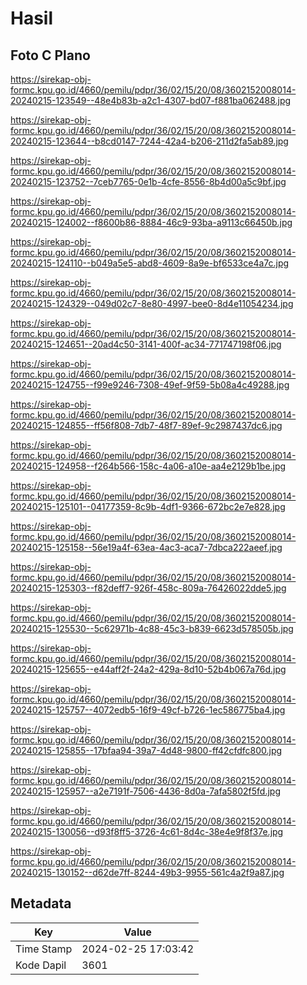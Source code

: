 # Hasil

## Foto C Plano

https://sirekap-obj-formc.kpu.go.id/4660/pemilu/pdpr/36/02/15/20/08/3602152008014-20240215-123549--48e4b83b-a2c1-4307-bd07-f881ba062488.jpg

https://sirekap-obj-formc.kpu.go.id/4660/pemilu/pdpr/36/02/15/20/08/3602152008014-20240215-123644--b8cd0147-7244-42a4-b206-211d2fa5ab89.jpg

https://sirekap-obj-formc.kpu.go.id/4660/pemilu/pdpr/36/02/15/20/08/3602152008014-20240215-123752--7ceb7765-0e1b-4cfe-8556-8b4d00a5c9bf.jpg

https://sirekap-obj-formc.kpu.go.id/4660/pemilu/pdpr/36/02/15/20/08/3602152008014-20240215-124002--f8600b86-8884-46c9-93ba-a9113c66450b.jpg

https://sirekap-obj-formc.kpu.go.id/4660/pemilu/pdpr/36/02/15/20/08/3602152008014-20240215-124110--b049a5e5-abd8-4609-8a9e-bf6533ce4a7c.jpg

https://sirekap-obj-formc.kpu.go.id/4660/pemilu/pdpr/36/02/15/20/08/3602152008014-20240215-124329--049d02c7-8e80-4997-bee0-8d4e11054234.jpg

https://sirekap-obj-formc.kpu.go.id/4660/pemilu/pdpr/36/02/15/20/08/3602152008014-20240215-124651--20ad4c50-3141-400f-ac34-771747198f06.jpg

https://sirekap-obj-formc.kpu.go.id/4660/pemilu/pdpr/36/02/15/20/08/3602152008014-20240215-124755--f99e9246-7308-49ef-9f59-5b08a4c49288.jpg

https://sirekap-obj-formc.kpu.go.id/4660/pemilu/pdpr/36/02/15/20/08/3602152008014-20240215-124855--ff56f808-7db7-48f7-89ef-9c2987437dc6.jpg

https://sirekap-obj-formc.kpu.go.id/4660/pemilu/pdpr/36/02/15/20/08/3602152008014-20240215-124958--f264b566-158c-4a06-a10e-aa4e2129b1be.jpg

https://sirekap-obj-formc.kpu.go.id/4660/pemilu/pdpr/36/02/15/20/08/3602152008014-20240215-125101--04177359-8c9b-4df1-9366-672bc2e7e828.jpg

https://sirekap-obj-formc.kpu.go.id/4660/pemilu/pdpr/36/02/15/20/08/3602152008014-20240215-125158--56e19a4f-63ea-4ac3-aca7-7dbca222aeef.jpg

https://sirekap-obj-formc.kpu.go.id/4660/pemilu/pdpr/36/02/15/20/08/3602152008014-20240215-125303--f82deff7-926f-458c-809a-76426022dde5.jpg

https://sirekap-obj-formc.kpu.go.id/4660/pemilu/pdpr/36/02/15/20/08/3602152008014-20240215-125530--5c62971b-4c88-45c3-b839-6623d578505b.jpg

https://sirekap-obj-formc.kpu.go.id/4660/pemilu/pdpr/36/02/15/20/08/3602152008014-20240215-125655--e44aff2f-24a2-429a-8d10-52b4b067a76d.jpg

https://sirekap-obj-formc.kpu.go.id/4660/pemilu/pdpr/36/02/15/20/08/3602152008014-20240215-125757--4072edb5-16f9-49cf-b726-1ec586775ba4.jpg

https://sirekap-obj-formc.kpu.go.id/4660/pemilu/pdpr/36/02/15/20/08/3602152008014-20240215-125855--17bfaa94-39a7-4d48-9800-ff42cfdfc800.jpg

https://sirekap-obj-formc.kpu.go.id/4660/pemilu/pdpr/36/02/15/20/08/3602152008014-20240215-125957--a2e7191f-7506-4436-8d0a-7afa5802f5fd.jpg

https://sirekap-obj-formc.kpu.go.id/4660/pemilu/pdpr/36/02/15/20/08/3602152008014-20240215-130056--d93f8ff5-3726-4c61-8d4c-38e4e9f8f37e.jpg

https://sirekap-obj-formc.kpu.go.id/4660/pemilu/pdpr/36/02/15/20/08/3602152008014-20240215-130152--d62de7ff-8244-49b3-9955-561c4a2f9a87.jpg


## Metadata

| Key        | Value               |
| ---------- | ------------------- |
| Time Stamp | 2024-02-25 17:03:42 |
| Kode Dapil | 3601                |



